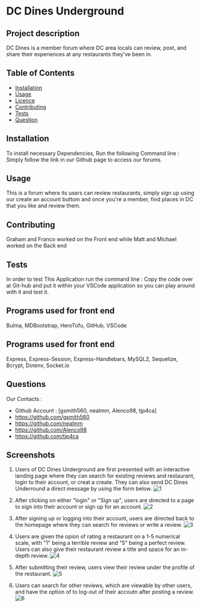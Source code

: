 # DC Dines Underground 
 ## Project description
DC Dines is a member forum where DC area locals can review, post, and share their experiences at any restaurants they've been in. 
  ## Table of Contents ##
  * [Installation](#Installation)
  * [Usage](#Usage)
  * [Licence](#Wireframe)
  * [Contributing](#Contributing)
  * [Tests](#Tests)
  * [Question](#Question)
## Installation
To install necessary Dependencies, Run the following Command line :
Simply follow the link in our Github page to access our forums.

## Usage
This is a forum where its users can review restaurants, simply sign up using our create an account buttom and once you're a member, find places in DC that you like and review them.

## Contributing 
Graham and Franco worked on the Front end while Matt and Michael worked on the Back end

## Tests
In order to test This Application run the command line :
Copy the code over at Git-hub and put it within your VSCode application so you can play around with it and test it.

## Programs used for front end
Bulma, MDBootstrap, HeroTofu, GitHub, VSCode

## Programs used for front end
Express, Express-Session, Express-Handlebars, MySQL2, Sequelize, Bcrypt, Dotenv, Socket.io

## Questions
Our Contacts :
- Github Account :  [gsmith560, nealmm, Alenco98, tjp4ca]
- https://github.com/gsmith560
- https://github.com/nealmm
- https://github.com/Alenco98
- https://github.com/tjp4ca

## Screenshots
1. Users of DC Dines Underground are first presented with an interactive landing page where they can search for existing reviews and restaurant, login to their account, or creat a create. They can also send DC Dines Underround a direct message by using the form below.
![1](https://user-images.githubusercontent.com/105388018/187779578-60762a56-199b-4543-8348-96c932f83dfb.png)

2. After clicking on either "login" or "Sign up", users are directed to a page to sign into their account or sign up for an account. 
![2](https://user-images.githubusercontent.com/105388018/187779808-6aaa34de-002a-4b76-965a-7646894154ab.png)

3. After signing up or logging into their account, users are directed back to the homepage where they can search for reviews or write a review. 
![3](https://user-images.githubusercontent.com/105388018/187779857-082d5c10-17eb-46c8-89bc-bb3e9909ec1c.png)

4. Users are given the opion of rating a restaurant on a 1-5 numerical scale, with "1" being a terrible review and "5" being a perfect review. Users can also give their restaurant review a title and space for an in-depth review. 
![4](https://user-images.githubusercontent.com/105388018/187779897-64e9d253-9558-424e-a9e4-11c880d2e357.png)

5. After submitting their review, users view their review under the profile of the restaurant.
![5](https://user-images.githubusercontent.com/105388018/187780317-be78380e-0fb6-4b6b-af0c-7fda47ed2a22.png)

6. Users can search for other reviews, which are viewable by other users, and have the option of to log-out of their accoutn after posting a review. 
![6](https://user-images.githubusercontent.com/105388018/187780051-99e8e92c-38c2-405d-9fd4-ebeb3f7139bb.png)
